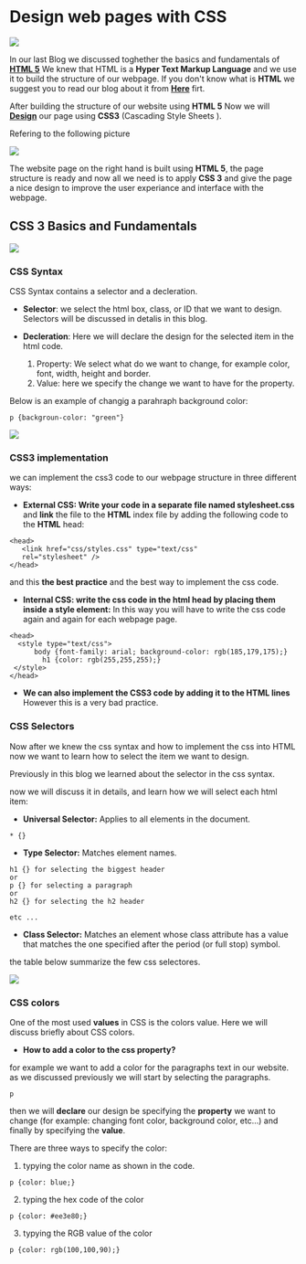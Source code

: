 # Design web pages with CSS
![](https://www.kindpng.com/picc/m/23-237467_transparent-css3-logo-png-html5-css3-png-download.png)

In our last Blog we discussed toghether the basics and fundamentals of **[HTML 5](https://oebitw.github.io/reading-notes/structure-html-web)**
We knew that HTML is a **Hyper Text Markup Language** and we use it to build the structure of our webpage.
If you don't know what is **HTML** we suggest you to read our blog about it from **[Here](https://oebitw.github.io/reading-notes/structure-html-web)** firt.

After building the structure of our website using **HTML 5** Now we will **[Design](https://oebitw.github.io/reading-notes/structure-html-web)** our page using **CSS3** (Cascading Style Sheets
).

Refering to the following picture 

![](https://lh3.googleusercontent.com/proxy/_VxxrWfZl7aEIFAZ_IpWlgXNnaT7ohs35P6h7mdm5-PKr4dk0CmjrAELnodNjAyIf_Jme3uj1oShC3nFqqPLaRtXh2xb-VxSILqt0wzMKA)

The website page on the right hand is built using **HTML 5**, the page structure is ready and now all we need is to apply **CSS 3** and give the page a nice design to improve the user experiance and interface with the webpage.
## CSS 3 Basics and Fundamentals
![](https://i.ytimg.com/vi/wNX7lWzchow/maxresdefault.jpg)

### CSS Syntax
CSS Syntax contains a selector and a decleration.
* **Selector**: we select the html box, class, or ID that we want to design.
Selectors will be discussed in detalis in this blog.

* **Decleration**: Here we will declare the design for the selected item in the html code.

  1. Property: We select what do we want to change, for example color, font,
width, height and border.
  2. Value: here we specify the change we want to have for the property.
  
Below is an example of changig a parahraph background color:
```
p {backgroun-color: "green"}

```

![](https://curriculum-content.s3.amazonaws.com/fewds/css-syntax.png)

### CSS3 implementation

we can implement the css3 code to our webpage structure in three different ways:

* **External CSS: Write your code in a separate file named stylesheet.css** and **link** the file to the **HTML** index file by adding the following code to the **HTML** head:

```
<head>
   <link href="css/styles.css" type="text/css"
   rel="stylesheet" />
</head>
```
and this **the best practice** and the best way to implement the css code.

* **Internal CSS: write the css code in the html head by placing them inside a style element:** 
In this way you will have to write the css code again and again for each webpage page.

```
<head>
  <style type="text/css">
      body {font-family: arial; background-color: rgb(185,179,175);}
        h1 {color: rgb(255,255,255);} 
 </style>
</head>
```

* **We can also implement the CSS3 code by adding it to the HTML lines** However this is a very bad practice.

### CSS Selectors

Now after we knew the css syntax and how to implement the css into HTML now we want to learn how to select the item we want to design.

Previously in this blog we learned about the selector in the css syntax.

now we will discuss it in details, and learn how we will select each html item:

* **Universal Selector:** Applies to all elements in the
document.
```
* {}
```
* **Type Selector:** Matches element names.

```
h1 {} for selecting the biggest header
or 
p {} for selecting a paragraph 
or
h2 {} for selecting the h2 header
 
etc ...
 ```
* **Class Selector:** Matches an element whose
class attribute has a value that
matches the one specified after
the period (or full stop) symbol.

the table below summarize the few css selectores.

![](https://pbs.twimg.com/media/EdTVA1CWAAAvVIu.jpg:large)

### CSS colors

One of the most used **values** in CSS is the colors value.
Here we will discuss briefly about CSS colors.

* **How to add a color to the css property?**

for example we want to add a color for the paragraphs text in our website.
as we discussed previously we will start by selecting the paragraphs.
```
p
```
then we will **declare** our design be specifying the **property** we want to change (for example: changing font color, background color, etc...) and finally by specifying the **value**.

 There are three ways to specify the color:
 1. typying the color name as shown in the code.
 ```
 p {color: blue;}
 ```
 2. typing the hex code of the color
 ```
 p {color: #ee3e80;}
 ```
 3. typying the RGB value of the color
 ```
 p {color: rgb(100,100,90);}
```